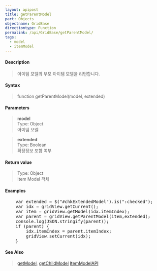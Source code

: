```yaml
---
layout: apipost
title: getParentModel
part: Objects
objectname: GridBase
directiontype: Function
permalink: /api/GridBase/getParentModel/
tags:
  - model
  - itemModel
---
```



#### Description

> 아이템 모델의 부모 아이템 모델을 리턴합니다.    

#### Syntax

> function getParentModel(model, extended)    

#### Parameters

> **model**    
> Type: Object    
> 아이템 모델    

> **extended**    
> Type: Boolean    
> 확장정보 포함 여부    

#### Return value

> Type: Object    
> Item Model 객체    

#### Examples 

<pre class="prettyprint">
    var extended = $("#chkExtendedModel").is(":checked");
    var idx = gridView.getCurrent();
    var item = gridView.getModel(idx.itemIndex);
    var parent = gridView.getParentModel(item,extended);
    console.log(JSON.stringify(parent));
    if (parent) {
        idx.itemIndex = parent.itemIndex;
        gridView.setCurrent(idx);
    }
</pre>

#### See Also
> [getModel](/api/GridBase/getModel), [getChildModel](/api/GridBase/getChildModel)
> [ItemModelAPI](http://demo.realgrid.com/Demo/ItemModelApi)
